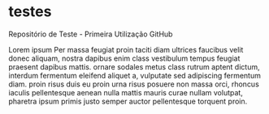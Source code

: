 # testes
Repositório de Teste - Primeira Utilização GitHub

Lorem ipsum 
Per massa feugiat proin taciti diam ultrices faucibus velit donec aliquam, nostra dapibus enim class vestibulum tempus feugiat praesent dapibus mattis. ornare sodales metus class rutrum aptent dictum, interdum fermentum eleifend aliquet a, vulputate sed adipiscing fermentum diam. proin risus duis eu proin urna risus posuere non massa orci, rhoncus iaculis pellentesque aenean nulla mattis mauris curae nullam volutpat, pharetra ipsum primis justo semper auctor pellentesque torquent proin. 
